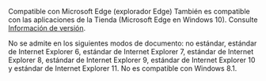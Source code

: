 Compatible con Microsoft Edge (explorador Edge) También es compatible con las aplicaciones de la Tienda (Microsoft Edge en Windows 10). Consulte [Información de versión](../../../javascript/reference).  
  
 No se admite en los siguientes modos de documento: no estándar, estándar de Internet Explorer 6, estándar de Internet Explorer 7, estándar de Internet Explorer 8, estándar de Internet Explorer 9, estándar de Internet Explorer 10 y estándar de Internet Explorer 11. No es compatible con Windows 8.1.